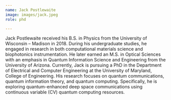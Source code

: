 ```yaml
---
name: Jack Postlewaite
image: images/jack.jpeg
role: phd

---
```


Jack Postlewaite received his B.S. in Physics from the University of Wisconsin – Madison in 2018. During his undergraduate studies, he engaged in research in both computational materials science and biophotonics instrumentation. He later earned an M.S. in Optical Sciences with an emphasis in Quantum Information Science and Engineering from the University of Arizona.  Currently, Jack is pursuing a PhD in the Department of Electrical and Computer Engineering at the University of Maryland, College of Engineering. His research focuses on quantum communications, quantum information theory, and quantum computing. Specifically, he is exploring quantum-enhanced deep space communications using continuous variable (CV) quantum computing resources.
